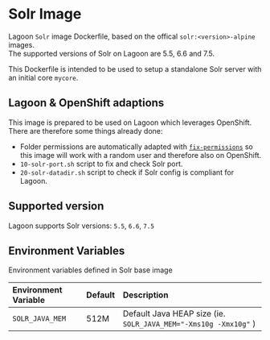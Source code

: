 # Solr Image

Lagoon `Solr` image Dockerfile, based on the offical `solr:<version>-alpine` images.  
The supported versions of Solr on Lagoon are 5.5, 6.6 and 7.5.

This Dockerfile is intended to be used to setup a standalone Solr server with an initial core `mycore`.

## Lagoon & OpenShift adaptions

This image is prepared to be used on Lagoon which leverages OpenShift. There are therefore some things already done:

* Folder permissions are automatically adapted with [`fix-permissions`](https://github.com/sclorg/s2i-base-container/blob/master/core/root/usr/bin/fix-permissions) so this image will work with a random user and therefore also on OpenShift.
* `10-solr-port.sh` script to fix and check Solr port.
* `20-solr-datadir.sh` script to check if Solr config is compliant for Lagoon.

## Supported version

Lagoon supports Solr versions: `5.5`, `6.6`, `7.5`

## Environment Variables

Environment variables defined in Solr base image

| Environment Variable | Default | Description |
| :--- | :--- | :--- |
| `SOLR_JAVA_MEM` | 512M | Default Java HEAP size \(ie. `SOLR_JAVA_MEM="-Xms10g -Xmx10g"` \) |

